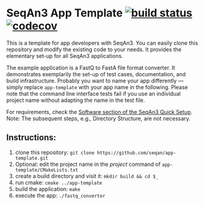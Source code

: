 <!--
SPDX-FileCopyrightText: 2006-2024 Knut Reinert & Freie Universität Berlin
SPDX-FileCopyrightText: 2016-2024 Knut Reinert & MPI für molekulare Genetik
SPDX-License-Identifier: CC0-1.0
-->

# SeqAn3 App Template [![build status][1]][2] [![codecov][3]][4]
<!--
    Above uses reference-style links with numbers.
    See also https://github.com/adam-p/markdown-here/wiki/Markdown-Cheatsheet#links.

    For example, `[![build status][1]][2]` evaluates to the following:
        `[link_text][2]`
        `[2]` is a reference to a link, i.e. `[link_text](https://...)`

        `[link_text]` = `[![build status][1]]`
        `[1]` is once again a reference to a link - this time an image, i.e. `[![build status](https://...)]
        `![build status]` is the text that should be displayed if the linked resource (`[1]`) is not available

    `[![build status][1]][2]` hence means:
    Show the picture linked under `[1]`. In case it cannot be displayed, show the text "build status" instead.
    The picture, or alternative text, should link to `[2]`.
-->

<!--
    This is the CI badge image:
        `https://img.shields.io/github/workflow/status/` - we do not use GitHub's badges as they are not customisable.
        `/seqan/app-template/` - owner/repository
        `CI%20on%20Linux` - name of the workflow as encoded URL (e.g., whitespace = %20)
        `master` - branch to show
        `?style=flat&logo=github` - use a GitHub-style badge
        `&label=App-Template%20CI` - text on the badge
        `"Open GitHub actions page"` - this text will be shown on hover
-->
[1]: https://img.shields.io/github/actions/workflow/status/seqan/app-template/ci_linux.yml?branch=main&style=flat&logo=github&label=App-Template%20CI "Open GitHub actions page"
<!--
    This is the CI badge link:
        `https://github.com/seqan/app-template/actions` - actions page of owner(seqan)/repository(app-template)
        `?query=branch%3Amaster` - only show actions that ran on the mater branch
-->
[2]: https://github.com/seqan/app-template/actions?query=branch%3Amain
<!--
    This is the Codecov badge image:
        Codecov offers badges: https://app.codecov.io/gh/seqan/app-template/settings/badge
        While being logged in into Codecov, navigate to Settings->Badge and copy the markdown badge.
        Copy the image part of the markdown badge here.
    `"Open Codecov page"` - this text will be shown on hover
-->
[3]: https://codecov.io/gh/seqan/app-template/branch/master/graph/badge.svg?token=V82JRCXF0K "Open Codecov page"
<!--
    This is the Codecov badge link:
        Codecov offers badges: https://app.codecov.io/gh/seqan/app-template/settings/badge
        While being logged in into Codecov, navigate to Settings->Badge and copy the markdown badge.
        Copy the URL part of the markdown badge here.
-->
[4]: https://codecov.io/gh/seqan/app-template

This is a template for app developers with SeqAn3.
You can easily clone this repository and modify the existing code to your needs.
It provides the elementary set-up for all SeqAn3 applications.

The example application is a FastQ to FastA file format converter.
It demonstrates exemplarily the set-up of test cases, documentation, and build infrastructure.
Probably you want to name your app differently — simply replace `app-template` with your app name in the following.
Please note that the command line interface tests fail if you use an individual project name without adapting the
name in the test file.

For requirements, check the [Software section of the SeqAn3 Quick Setup](https://docs.seqan.de/seqan3/main_user/setup.html#autotoc_md109).
Note: The subsequent steps, e.g., Directory Structure, are not necessary.

## Instructions:
1. clone this repository: `git clone https://github.com/seqan/app-template.git`
2. Optional: edit the project name in the *project* command of `app-template/CMakeLists.txt`
3. create a build directory and visit it: `mkdir build && cd $_`
4. run cmake: `cmake ../app-template`
5. build the application: `make`
7. execute the app: `./fastq_converter`
